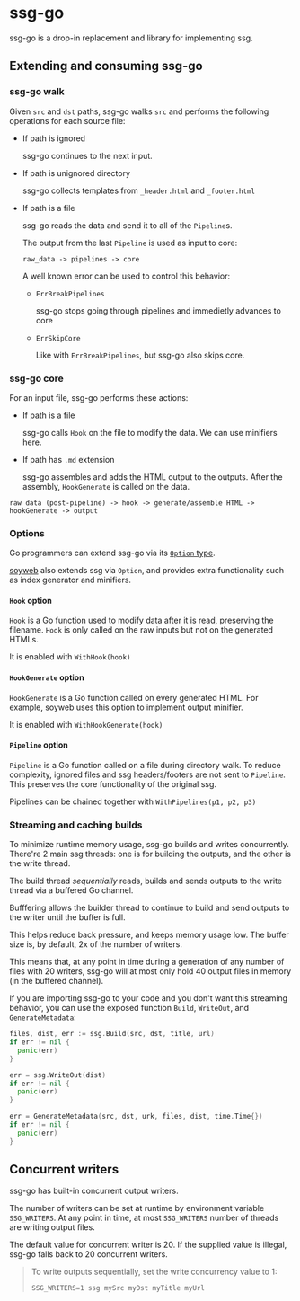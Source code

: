 # ssg-go

ssg-go is a drop-in replacement and library for implementing ssg.

## Extending and consuming ssg-go

### ssg-go walk

Given `src` and `dst` paths, ssg-go walks `src` and performs the
following operations for each source file:

- If path is ignored

  ssg-go continues to the next input.

- If path is unignored directory

  ssg-go collects templates from `_header.html` and `_footer.html`

- If path is a file

  ssg-go reads the data and send it to all of the `Pipeline`s.

  The output from the last `Pipeline` is used as input to core:

  ```
  raw_data -> pipelines -> core
  ```

  A well known error can be used to control this behavior:

  - `ErrBreakPipelines`

    ssg-go stops going through pipelines and immedietly advances to core

  - `ErrSkipCore`

    Like with `ErrBreakPipelines`, but ssg-go also skips core.

### ssg-go core

For an input file, ssg-go performs these actions:

- If path is a file

  ssg-go calls `Hook` on the file to modify the data.
  We can use minifiers here.

- If path has `.md` extension

  ssg-go assembles and adds the HTML output to the outputs.
  After the assembly, `HookGenerate` is called on the data.

```
raw data (post-pipeline) -> hook -> generate/assemble HTML -> hookGenerate -> output
```

### Options

Go programmers can extend ssg-go via its [`Option` type](./options.go).

[soyweb](./soyweb/) also extends ssg via `Option`,
and provides extra functionality such as index generator and minifiers.

#### `Hook` option

`Hook` is a Go function used to modify data after it is read,
preserving the filename. `Hook` is only called on the raw inputs
but not on the generated HTMLs.

It is enabled with `WithHook(hook)`

#### `HookGenerate` option

`HookGenerate` is a Go function called on every generated HTML.
For example, soyweb uses this option to implement output minifier.

It is enabled with `WithHookGenerate(hook)`

#### `Pipeline` option

`Pipeline` is a Go function called on a file during directory walk.
To reduce complexity, ignored files and ssg headers/footers are not sent
to `Pipeline`. This preserves the core functionality of the original ssg.

Pipelines can be chained together with `WithPipelines(p1, p2, p3)`

### Streaming and caching builds

To minimize runtime memory usage, ssg-go builds and writes concurrently.
There're 2 main ssg threads: one is for building the outputs,
and the other is the write thread.

The build thread *sequentially* reads, builds and sends outputs
to the write thread via a buffered Go channel.

Bufffering allows the builder thread to continue to build and send outputs
to the writer until the buffer is full.

This helps reduce back pressure, and keeps memory usage low.
The buffer size is, by default, 2x of the number of writers.

This means that, at any point in time during a generation of any number of files
with 20 writers, ssg-go will at most only hold 40 output files
in memory (in the buffered channel).

If you are importing ssg-go to your code and you don't want this
streaming behavior, you can use the exposed function `Build`, `WriteOut`,
and `GenerateMetadata`:

```go
files, dist, err := ssg.Build(src, dst, title, url)
if err != nil {
  panic(err)
}

err = ssg.WriteOut(dist)
if err != nil {
  panic(err)
}

err = GenerateMetadata(src, dst, urk, files, dist, time.Time{})
if err != nil {
  panic(err)
}
```

## Concurrent writers

ssg-go has built-in concurrent output writers.

The number of writers can be set at runtime by environment variable `SSG_WRITERS`.
At any point in time, at most `SSG_WRITERS` number of threads are writing output files.

The default value for concurrent writer is 20. If the supplied value is illegal,
ssg-go falls back to 20 concurrent writers.

> To write outputs sequentially, set the write concurrency value to 1:
>
> ```shell
> SSG_WRITERS=1 ssg mySrc myDst myTitle myUrl
> ```

